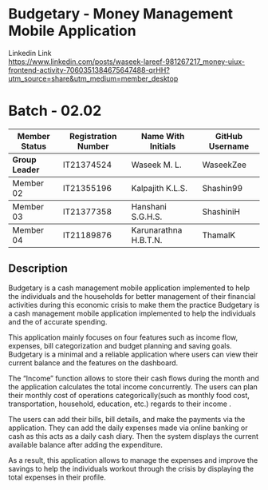 # Budgetary - Money Management Mobile Application
Linkedin Link <br/>
https://www.linkedin.com/posts/waseek-lareef-981267217_money-uiux-frontend-activity-7060351384675647488-qrHH?utm_source=share&utm_medium=member_desktop
# Batch - 02.02

<table class="styled-table" align="center">
  <thead>
      <tr>
           <th>Member Status</th>
           <th>Registration Number</th>
           <th>Name With Initials</th>
           <th>GitHub Username</th>
      </tr>
  </thead>
  
  <tbody>
      <tr class="" active row>
      <td><b>Group Leader</b></td>
      <td>IT21374524</td>
      <td>Waseek M. L.</td>
      <td>WaseekZee</td>
  </tbody>
  
  <tbody>
      <td>Member 02</td>
      <td>IT21355196</td>
      <td>Kalpajith K.L.S.</td>
      <td>Shashin99</td>
  </tbody>
  
  <tbody> 
      <td>Member 03</td>
      <td>IT21377358</td>
      <td>Hanshani S.G.H.S.</td>
      <td>ShashiniH</td>
  </tbody>
  
  <tbody>
      <td>Member 04</td>
      <td>IT21189876</td>
      <td>Karunarathna H.B.T.N.</td>
      <td>ThamalK</td>
  </tbody>

</table>

<h2> Description </h2>
<p> Budgetary is a cash management mobile application implemented to help the individuals and the households for better management of their financial activities during this economic crisis to make them the practice Budgetary is a cash management mobile application implemented to help the individuals and the of accurate spending. 
</p>
<p> This application mainly focuses on four features such as income flow, expenses, bill categorization and budget planning and saving goals. Budgetary is a minimal and a reliable application  where users can view their current balance and the features on the dashboard.
</p>
<p>  The “Income” function allows to store their cash flows during the month and the application calculates the total income concurrently.  The users can plan their monthly cost of operations categorically(such as monthly food cost, transportation, household, education, etc.) regards to their income .  
</p>
<p> The users can add their bills, bill details, and make the payments via the application. They can add the daily expenses made via online banking or cash as this acts as a daily cash diary. Then the system displays the current available balance after adding the expenditure.
</p>
<p> As a result, this application allows to manage the expenses and improve the savings to help the individuals workout through the crisis by displaying the total expenses in their profile. </p>
